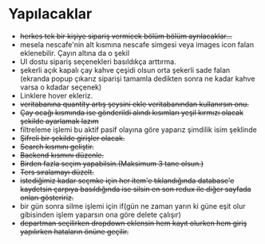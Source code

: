 # Yapılacaklar

- ~~herkes tek bir kişiye sipariş vermicek bölüm bölüm ayrılacaklar...~~
- mesela nescafe'nin alt kısmına nescafe simgesi veya images icon falan eklenebilir. Çayın altına da o şekil
- UI dostu sipariş seçenekleri basıldıkça arttırma.
- şekerli açık kapalı çay kahve çeşidi olsun orta şekerli sade falan (ekranda popup çıkarız siparişi tamamla dedikten sonra ne kadar kahve varsa o kdadar seçenek)
- Linklere hover ekleriz.
- ~~veritabanına quantity artış şeysini ekle veritabanından kullanırsın onu.~~
- ~~Çay ocağı kısmında ise gönderildi alındı kısımları yeşil kırmızı olacak şekilde ayarlamak lazım~~
- filtreleme işlemi bu aktif pasif olayına göre yaparız şimdilik isim şeklinde
-  ~~Şifreli bir şekilde girişler olacak.~~
- ~~Search kısmını geliştir.~~
- ~~Backend kısmını düzenle.~~
- ~~Birden fazla seçim yapabilsin.(Maksimum 3 tane olsun.)~~
- ~~Ters sıralamayı düzelt.~~
- ~~istediğimiz kadar seçmke için her item'e tıklandığında database'e kaydetsin çarpıya basıldığında ise silsin en son redux ile diğer sayfada onları gösteririz.~~
- bir gün sonra silme işlemi için if(gün ne zaman yarın ki güne eşit olur gibisinden işlem yaparsın ona göre delete çalışır)
- ~~departman seçilirken dropdown eklensin hem kayıt olurken hem giriş yapılırken hataların önüne geçilir.~~
